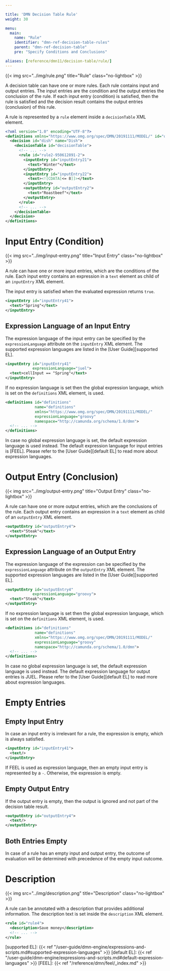 ```yaml
---

title: 'DMN Decision Table Rule'
weight: 30

menu:
  main:
    name: "Rule"
    identifier: "dmn-ref-decision-table-rules"
    parent: "dmn-ref-decision-table"
    pre: "Specify Conditions and Conclusions"

aliases: [reference/dmn11/decision-table/rule/]
---
```


{{< img src="../img/rule.png" title="Rule" class="no-lightbox" >}}

A decision table can have one or more rules. Each rule contains input and
output entries. The input entries are the condition and the output entries the
conclusion of the rule. If each input entry (condition) is satisfied, then the
rule is satisfied and the decision result contains the output entries
(conclusion) of this rule.

A rule is represented by a `rule` element inside a `decisionTable` XML element.

```xml
<?xml version="1.0" encoding="UTF-8"?>
<definitions xmlns="https://www.omg.org/spec/DMN/20191111/MODEL/" id="definitions" name="definitions" namespace="http://camunda.org/schema/1.0/dmn">
  <decision id="dish" name="Dish">
    <decisionTable id="decisionTable">
      <!-- ... -->
      <rule id="rule2-950612891-2">
        <inputEntry id="inputEntry21">
          <text>"Winter"</text>
        </inputEntry>
        <inputEntry id="inputEntry22">
          <text><![CDATA[<= 8]]></text>
        </inputEntry>
        <outputEntry id="outputEntry2">
          <text>"Roastbeef"</text>
        </outputEntry>
      </rule>
      <!-- ... -->
    </decisionTable>
  </decision>
</definitions>
```

# Input Entry (Condition)

{{< img src="../img/input-entry.png" title="Input Entry" class="no-lightbox" >}}

A rule can have one or more input entries, which are the conditions of the rule.
Each input entry contains an expression in a `text` element as child of an
`inputEntry` XML element.

The input entry is satisfied when the evaluated expression returns `true`.

```xml
<inputEntry id="inputEntry41">
  <text>"Spring"</text>
</inputEntry>
```

## Expression Language of an Input Entry

The expression language of the input entry can be specified by the
`expressionLanguage` attribute on the `inputEntry` XML element. The supported
expression languages are listed in the [User Guide][supported EL].

```xml
<inputEntry id="inputEntry41"
            expressionLanguage="juel">
  <text>cellInput == "Spring"</text>
</inputEntry>
```

If no expression language is set then the global expression 
language, which is set on the `definitions` XML element, is used.

```xml
<definitions id="definitions"
             name="definitions"
             xmlns="https://www.omg.org/spec/DMN/20191111/MODEL/"
             expressionLanguage="groovy"
             namespace="http://camunda.org/schema/1.0/dmn">
  <!-- ... -->
</definitions>
```

In case no global expression language is set, the default expression language
is used instead. The default expression language for input entries is [FEEL].
Please refer to the [User Guide][default EL] to read more about expression
languages.


# Output Entry (Conclusion)

{{< img src="../img/output-entry.png" title="Output Entry" class="no-lightbox" >}}

A rule can have one or more output entries, which are the conclusions of the
rule. Each output entry contains an expression in a `text` element as child of
an `outputEntry` XML element.

```xml
<outputEntry id="outputEntry4">
  <text>"Steak"</text>
</outputEntry>
```

## Expression Language of an Output Entry

The expression language of the expression can be specified by the
`expressionLanguage` attribute on the `outputEntry` XML element. The supported
expression languages are listed in the [User Guide][supported EL].

```xml
<outputEntry id="outputEntry4"
            expressionLanguage="groovy">
  <text>"Steak"</text>
</outputEntry>
```

If no expression language is set then the global expression 
language, which is set on the `definitions` XML element, is used.

```xml
<definitions id="definitions"
             name="definitions"
             xmlns="https://www.omg.org/spec/DMN/20191111/MODEL/"
             expressionLanguage="groovy"
             namespace="http://camunda.org/schema/1.0/dmn">
  <!-- ... -->
</definitions>
```

In case no global expression language is set, the default expression language
is used instead. The default expression language for output entries is JUEL.
Please refer to the [User Guide][default EL] to read more about expression
languages.

# Empty Entries

## Empty Input Entry

In case an input entry is irrelevant for a rule, the expression is empty, which
is always satisfied.

```xml
<inputEntry id="inputEntry41">
  <text/>
</inputEntry>
```

If FEEL is used as expression language, then an empty input entry is represented
by a `-`. Otherwise, the expression is empty.

## Empty Output Entry

If the output entry is empty, then the output is ignored and not part of the
decision table result.

```xml
<outputEntry id="outputEntry4">
  <text/>
</outputEntry>
```

## Both Entries Empty

In case of a rule has an empty input and output entry, the outcome of evaluation
will be determined with precedence of the empty input outcome.

# Description

{{< img src="../img/description.png" title="Description" class="no-lightbox" >}}

A rule can be annotated with a description that provides additional
information. The description text is set inside the `description` XML element.

```xml
<rule id="rule4">
  <description>Save money</description>
  <!-- ... -->
</rule>
```


[supported EL]: {{< ref "/user-guide/dmn-engine/expressions-and-scripts.md#supported-expression-languages" >}}
[default EL]: {{< ref "/user-guide/dmn-engine/expressions-and-scripts.md#default-expression-languages" >}}
[FEEL]: {{< ref "/reference/dmn/feel/_index.md" >}}
